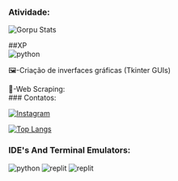 ### Atividade:
![Gorpu Stats](https://github-readme-stats.vercel.app/api?username=gorpu&show_icons=true&theme=highcontrast)

##XP<br>
<img aling="cente" alt="python" src="https://img.shields.io/badge/Python-3776AB?style=for-the-badge&logo=python&logoColor=white"/><br>
  <p>🖼️-Criação de inverfaces gráficas (Tkinter GUIs)
  <p>🤖-Web Scraping:<br>
### Contatos:
  
[![Instagram](https://img.shields.io/badge/Instagram-E4405F?style=for-the-badge&logo=instagram&logoColor=white)](https://www.instagram.com/liedsonrocha_/)

[![Top Langs](https://github-readme-stats.vercel.app/api/top-langs/?username=gorpu&langs_count=8)](https://github.com/anuraghazra/github-readme-stats)

### IDE's And Terminal Emulators:
<div style="display: in_line_block">
  <img aling="cente" alt="python" src="https://img.shields.io/badge/Visual_Studio-5C2D91?style=for-the-badge&logo=visual%20studio&logoColor=white"/>
  <img aling="cente" alt="replit" src="https://img.shields.io/badge/replit-667881?style=for-the-badge&logo=replit&logoColor=white"/>
  <img aling="cente" alt="replit" src="https://img.shields.io/badge/GNU%20Bash-4EAA25?style=for-the-badge&logo=GNU%20Bash&logoColor=white"/>
</div>

